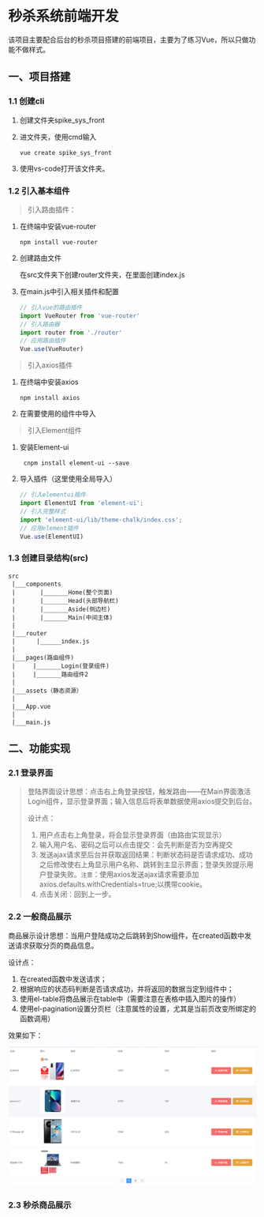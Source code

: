 # 秒杀系统前端开发

该项目主要配合后台的秒杀项目搭建的前端项目，主要为了练习Vue，所以只做功能不做样式。

## 一、项目搭建

### 1.1 创建cli

1. 创建文件夹spike_sys_front

2. 进文件夹，使用cmd输入

   ````shell
   vue create spike_sys_front
   ````

3. 使用vs-code打开该文件夹。

### 1.2 引入基本组件

> 引入路由插件：

1. 在终端中安装vue-router

   ````shell
   npm install vue-router
   ````

2. 创建路由文件

   在src文件夹下创建router文件夹，在里面创建index.js

3. 在main.js中引入相关插件和配置

   `````js
   // 引入vue的路由插件
   import VueRouter from 'vue-router'
   // 引入路由器
   import router from './router'
   // 应用路由插件
   Vue.use(VueRouter)
   `````

> 引入axios插件

1. 在终端中安装axios

   ````shell
   npm install axios
   ````

2. 在需要使用的组件中导入

> 引入Element组件

1. 安装Element-ui

   `````shell
    cnpm install element-ui --save
   `````

2. 导入插件（这里使用全局导入）

   ````js
   // 引入elementui插件
   import ElementUI from 'element-ui';
   // 引入完整样式
   import 'element-ui/lib/theme-chalk/index.css';
   // 应用element插件
   Vue.use(ElementUI)
   ````

### 1.3 创建目录结构(src)

```shell
src
 |___components
 |       |_______Home(整个页面)
 |       |_______Head(头部导航栏)
 |       |_______Aside(侧边栏)
 |       |_______Main(中间主体)
 |      
 |___router
 |      |______index.js
 |
 |___pages(路由组件)
 |     |_______Login(登录组件)
 |     |_______路由组件2
 |
 |___assets（静态资源）
 |
 |___App.vue
 |
 |___main.js
```

## 二、功能实现

### 2.1 登录界面

> 登陆界面设计思想：点击右上角登录按钮，触发路由——在Main界面激活Login组件，显示登录界面；输入信息后将表单数据使用axios提交到后台。
>
> 设计点：
>
> 1. 用户点击右上角登录，将会显示登录界面（由路由实现显示）
> 2. 输入用户名、密码之后可以点击提交：会先判断是否为空再提交
> 3. 发送ajax请求至后台并获取返回结果：判断状态码是否请求成功、成功之后修改使右上角显示用户名称、跳转到主显示界面；登录失败提示用户登录失败。`注意`：使用axios发送ajax请求需要添加axios.defaults.withCredentials=true;以携带cookie。
> 4. 点击关闭：回到上一步。

### 2.2 一般商品展示

商品展示设计思想：当用户登陆成功之后跳转到Show组件，在created函数中发送请求获取分页的商品信息。

设计点：

1. 在created函数中发送请求；
2. 根据响应的状态码判断是否请求成功，并将返回的数据当定到组件中；
3. 使用el-table将商品展示在table中（需要注意在表格中插入图片的操作）
4. 使用el-pagination设置分页栏（注意属性的设置，尤其是当前页改变所绑定的函数调用）

效果如下：

![image-20211116204750399](README.assets/image-20211116204750399.png)

### 2.3 秒杀商品展示
